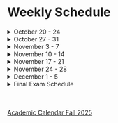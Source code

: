 # Weekly Schedule
<details>
   <summary> October 20 - 24 </summary>
   <br>
   
   **Tuesday 21st**
   - [ ] Portfolio Website
   - [ ] Pages
   - [ ] File and Folder Organization
   <br>
    
   **Thursday 23rd**
     *Housekeeping*
    
    - [ ] Last day to drop with a grade of W (Friday Oct, 24th)
    - [ ] Dates for each section of the final project to be complete
    - [ ] Test 2 - coming up
    
   <br>
   
   :book: *Material* 
   - [ ] New HTML
   - [ ] New CSS
   - [ ] Validators
</details>

<details>
   <summary> October 27 - 31 </summary>
   <br>
   
   **Tuesday 28th**
   1. Topic 1
   2. Topic 2
   3. Topic 3
      
   **Thursday 30th**
   1. Topic 1
   2. Topic 2
   3. Topic 3
</details>

<details>
   <summary> November 3 - 7 </summary>
   <br>
   
   **Tuesday 4th**
   1. Topic 1
   2. Topic 2
   3. Topic 3

   **Thursday 6th**
   1. Topic 1
   2. Topic 2
   3. Topic 3
</details>

<details>
   <summary> November 10 - 14 </summary>
   <br>
   
   **Tuesday 11th**
   1. Topic 1
   2. Topic 2
   3. Topic 3
   
   **Thursday 13th**
   1. Topic 1
   2. Topic 2
   3. Topic 3

</details>

<details>
   <summary> November 17 - 21 </summary>
   <br>
   
   **Tuesday 18th**
   1. Topic 1
   2. Topic 2
   3. Topic 3

   **Thursday 20th**
   1. Topic 1
   2. Topic 2
   3. Topic 3
</details>

<details>
   <summary> November 24 - 28 </summary>
   <br>
   
   **Tuesday 25th**
   1. Thanksgiving Holiday - Wed November 26th - 28th
   2. Topic 2
   3. Topic 3

   **Thursday 27th** (No Class)
   1. Topic 1
   2. Topic 2
   3. Topic 3
</details>

<details>
   <summary> December 1 - 5 </summary>
   <br>
   
   **Tuesday 2nd**
   1. Topic 1
   2. Topic 2
   3. Topic 3

   **Thursday 4th** (*last day of class*)
   1. Final Project Presentations
   2. Topic 2
   3. Topic 3
</details>

<details>
   <summary>Final Exam Schedule</summary>
   <br>
   
   - **Reading Day** - Dec 5th 
   - **Exam Week** - Dec 6th - 12th 
   - **Final Exam** - Dec 8th from Noon to 3pm 

   <br>
</details>
<br><br>

[Academic Calendar Fall 2025](https://www.highpoint.edu/registrar/academic-calendars/)


